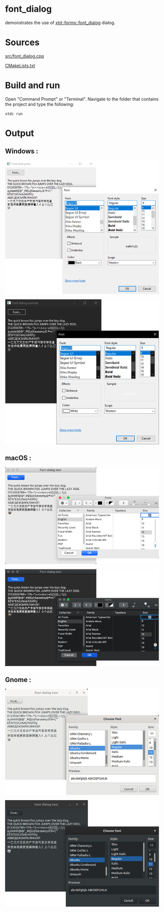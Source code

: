 # font_dialog

demonstrates the use of [xtd::forms::font_dialog](../../../../src/xtd_forms/include/xtd/forms/font_dialog.hpp) dialog.

# Sources

[src/font_dialog.cpp](src/font_dialog.cpp)

[CMakeLists.txt](CMakeLists.txt)

# Build and run

Open "Command Prompt" or "Terminal". Navigate to the folder that contains the project and type the following:

```shell
xtdc run
```

# Output

## Windows :

![Screenshot](../../../../docs/pictures/examples/font_dialog_w.png)

![Screenshot](../../../../docs/pictures/examples/font_dialog_wd.png)

## macOS :

![Screenshot](../../../../docs/pictures/examples/font_dialog_m.png)

![Screenshot](../../../../docs/pictures/examples/font_dialog_md.png)

## Gnome :

![Screenshot](../../../../docs/pictures/examples/font_dialog_g.png)

![Screenshot](../../../../docs/pictures/examples/font_dialog_gd.png)
